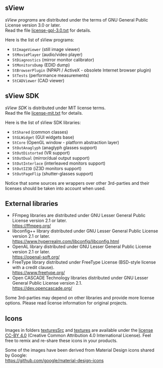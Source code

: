 ## sView

*sView programs* are distributed under the terms of GNU General Public License version 3.0 or later.<br/>
Read the file [license-gpl-3.0.txt](license-gpl-3.0.txt) for details.

Here is the list of sView programs:

* `StImageViewer` (still image viewer)
* `StMoviePlayer` (audio/video player)
* `StDiagnostics` (mirror monitor calibrator)
* `StMonitorsDump` (EDID dump)
* `StBrowserPlugin` (NPAPI / ActiveX - obsolete Internet browser plugin)
* `StTests` (performance measurements)
* `StCADViewer` (CAD viewer)

## sView SDK

*sView SDK* is distributed under MIT license terms.<br/>
Read the file [license-mit.txt](license-mit.txt) for details.

Here is the list of sView SDK libraries:

* `StShared` (common classes)
* `StGLWidget` (GUI widgets base)
* `StCore` (OpenGL window - platform abstraction layer)
* `StOutAnaglyph` (anaglyph glasses support)
* `StOutDistorted` (VR support)
* `StOutDual` (mirror/dual output support)
* `StOutInterlace` (interleaved monitors support)
* `StOutIZ3D` (iZ3D monitors support)
* `StOutPageFlip` (shutter-glasses support)

Notice that some sources are wrappers over other 3rd-parties
and their licenses should be taken into account when used.

## External libraries

* FFmpeg libraries are distributed under GNU Lesser General Public License version 2.1 or later.<br/>
  https://ffmpeg.org/
* libconfig++ library distributed under GNU Lesser General Public License version 2.1 or later.<br/>
  https://www.hyperrealm.com/libconfig/libconfig.html
* OpenAL library distributed under GNU Lesser General Public License version 2.1 or later.<br/>
  https://openal-soft.org/
* FreeType library distributed under FreeType License (BSD-style license with a credit clause).<br/>
  https://www.freetype.org/
* Open CASCADE Technology libraries distributed under GNU Lesser General Public License version 2.1.<br/>
  https://dev.opencascade.org/

Some 3rd-parties may depend on other libraries and provide more license options.
Please read license information for original projects.

## Icons

Images in folders [texturesSrc](../texturesSrc) and [textures](../textures)
are available under the [license CC-BY 4.0](license-CC-BY-4.0.txt) (Creative Common Attribution 4.0 International License).
Feel free to remix and re-share these icons in your products.

Some of the images have been derived from Material Design icons shared by Google:<br/>
https://github.com/google/material-design-icons
